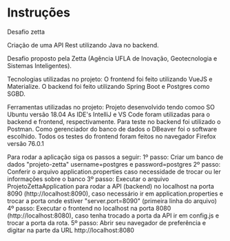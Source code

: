 # Instruções
Desafio zetta

Criação de uma API Rest utilizando Java no backend.

Desafio proposto pela Zetta (Agência UFLA de Inovação, Geotecnologia e Sistemas Inteligentes).

Tecnologias utilizadas no projeto:
O frontend foi feito utilizando VueJS e Materialize.
O backend foi feito utilizando Spring Boot e Postgres como SGBD.

Ferramentas utilizadas no projeto:
Projeto desenvolvido tendo comoo SO Ubuntu versão 18.04
As IDE's IntelliJ e VS Code foram utilizadas para o backend e frontend, respectivamente.
Para teste no backend foi utilizado o Postman.
Como gerenciador do banco de dados o DBeaver foi o software escolhido.
Todos os testes do frontend foram feitos no navegador Firefox versão 76.0.1

Para rodar a aplicação siga os passos a seguir:
1º passo: Criar um banco de dados "projeto-zetta" username=postgres e password=postgres
2º passo: Conferir o arquivo application.properties caso necessidade de trocar ou ler informações sobre o banco
3º passo: Executar o arquivo ProjetoZettaApplication para rodar a API (backend) no localhost na porta 8090 (http://localhost:8090), caso necessário ir em application.properties e trocar a porta onde estiver "server.port=8090" (primeira linha do arquivo)
4º passo: Executar o frontend no localhost na porta 8080 (http://localhost:8080), caso tenha trocado a porta da API ir em config.js e trocar a porta da rota.
5º passo: Abrir seu navegador de preferência e digitar na parte da URL http://localhost:8080
